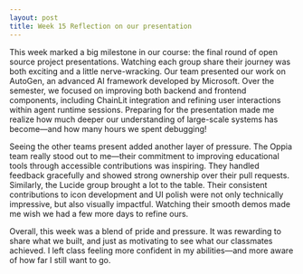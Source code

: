 ```yaml
---
layout: post
title: Week 15 Reflection on our presentation
---
```



This week marked a big milestone in our course: the final round of open source project presentations. Watching each group share their journey was both exciting and a little nerve-wracking. Our team presented our work on AutoGen, an advanced AI framework developed by Microsoft. Over the semester, we focused on improving both backend and frontend components, including ChainLit integration and refining user interactions within agent runtime sessions. Preparing for the presentation made me realize how much deeper our understanding of large-scale systems has become—and how many hours we spent debugging!

Seeing the other teams present added another layer of pressure. The Oppia team really stood out to me—their commitment to improving educational tools through accessible contributions was inspiring. They handled feedback gracefully and showed strong ownership over their pull requests. Similarly, the Lucide group brought a lot to the table. Their consistent contributions to icon development and UI polish were not only technically impressive, but also visually impactful. Watching their smooth demos made me wish we had a few more days to refine ours.

Overall, this week was a blend of pride and pressure. It was rewarding to share what we built, and just as motivating to see what our classmates achieved. I left class feeling more confident in my abilities—and more aware of how far I still want to go.

